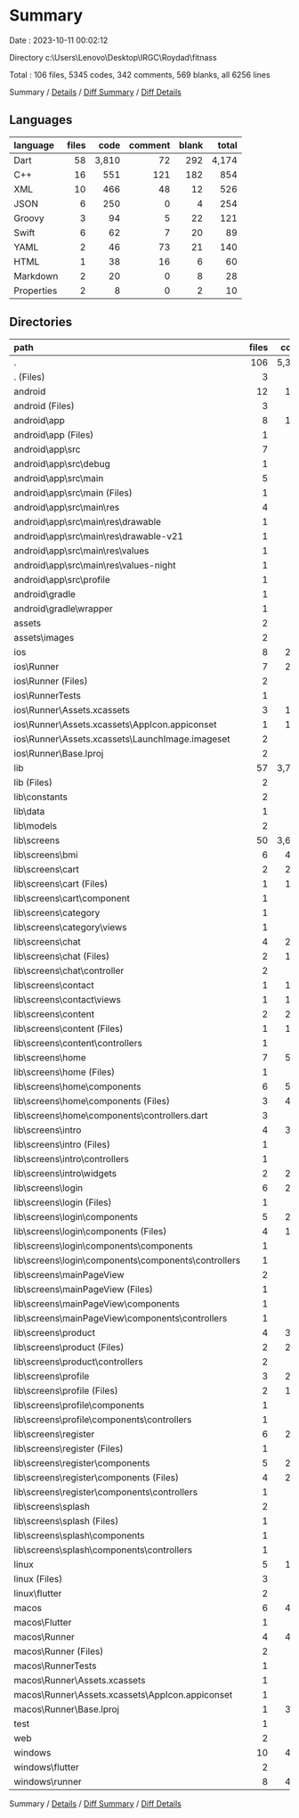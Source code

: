 # Summary

Date : 2023-10-11 00:02:12

Directory c:\\Users\\Lenovo\\Desktop\\IRGC\\Roydad\\fitnass

Total : 106 files,  5345 codes, 342 comments, 569 blanks, all 6256 lines

Summary / [Details](details.md) / [Diff Summary](diff.md) / [Diff Details](diff-details.md)

## Languages
| language | files | code | comment | blank | total |
| :--- | ---: | ---: | ---: | ---: | ---: |
| Dart | 58 | 3,810 | 72 | 292 | 4,174 |
| C++ | 16 | 551 | 121 | 182 | 854 |
| XML | 10 | 466 | 48 | 12 | 526 |
| JSON | 6 | 250 | 0 | 4 | 254 |
| Groovy | 3 | 94 | 5 | 22 | 121 |
| Swift | 6 | 62 | 7 | 20 | 89 |
| YAML | 2 | 46 | 73 | 21 | 140 |
| HTML | 1 | 38 | 16 | 6 | 60 |
| Markdown | 2 | 20 | 0 | 8 | 28 |
| Properties | 2 | 8 | 0 | 2 | 10 |

## Directories
| path | files | code | comment | blank | total |
| :--- | ---: | ---: | ---: | ---: | ---: |
| . | 106 | 5,345 | 342 | 569 | 6,256 |
| . (Files) | 3 | 63 | 73 | 27 | 163 |
| android | 12 | 164 | 51 | 33 | 248 |
| android (Files) | 3 | 46 | 0 | 11 | 57 |
| android\\app | 8 | 113 | 51 | 21 | 185 |
| android\\app (Files) | 1 | 51 | 5 | 12 | 68 |
| android\\app\\src | 7 | 62 | 46 | 9 | 117 |
| android\\app\\src\\debug | 1 | 3 | 4 | 1 | 8 |
| android\\app\\src\\main | 5 | 56 | 38 | 7 | 101 |
| android\\app\\src\\main (Files) | 1 | 30 | 6 | 1 | 37 |
| android\\app\\src\\main\\res | 4 | 26 | 32 | 6 | 64 |
| android\\app\\src\\main\\res\\drawable | 1 | 4 | 7 | 2 | 13 |
| android\\app\\src\\main\\res\\drawable-v21 | 1 | 4 | 7 | 2 | 13 |
| android\\app\\src\\main\\res\\values | 1 | 9 | 9 | 1 | 19 |
| android\\app\\src\\main\\res\\values-night | 1 | 9 | 9 | 1 | 19 |
| android\\app\\src\\profile | 1 | 3 | 4 | 1 | 8 |
| android\\gradle | 1 | 5 | 0 | 1 | 6 |
| android\\gradle\\wrapper | 1 | 5 | 0 | 1 | 6 |
| assets | 2 | 2 | 0 | 0 | 2 |
| assets\\images | 2 | 2 | 0 | 0 | 2 |
| ios | 8 | 229 | 4 | 13 | 246 |
| ios\\Runner | 7 | 222 | 2 | 9 | 233 |
| ios\\Runner (Files) | 2 | 13 | 0 | 3 | 16 |
| ios\\RunnerTests | 1 | 7 | 2 | 4 | 13 |
| ios\\Runner\\Assets.xcassets | 3 | 148 | 0 | 4 | 152 |
| ios\\Runner\\Assets.xcassets\\AppIcon.appiconset | 1 | 122 | 0 | 1 | 123 |
| ios\\Runner\\Assets.xcassets\\LaunchImage.imageset | 2 | 26 | 0 | 3 | 29 |
| ios\\Runner\\Base.lproj | 2 | 61 | 2 | 2 | 65 |
| lib | 57 | 3,796 | 62 | 285 | 4,143 |
| lib (Files) | 2 | 42 | 3 | 11 | 56 |
| lib\\constants | 2 | 22 | 2 | 5 | 29 |
| lib\\data | 1 | 36 | 1 | 6 | 43 |
| lib\\models | 2 | 13 | 0 | 2 | 15 |
| lib\\screens | 50 | 3,683 | 56 | 261 | 4,000 |
| lib\\screens\\bmi | 6 | 462 | 2 | 42 | 506 |
| lib\\screens\\cart | 2 | 219 | 1 | 11 | 231 |
| lib\\screens\\cart (Files) | 1 | 125 | 1 | 5 | 131 |
| lib\\screens\\cart\\component | 1 | 94 | 0 | 6 | 100 |
| lib\\screens\\category | 1 | 76 | 7 | 10 | 93 |
| lib\\screens\\category\\views | 1 | 76 | 7 | 10 | 93 |
| lib\\screens\\chat | 4 | 237 | 2 | 13 | 252 |
| lib\\screens\\chat (Files) | 2 | 166 | 2 | 5 | 173 |
| lib\\screens\\chat\\controller | 2 | 71 | 0 | 8 | 79 |
| lib\\screens\\contact | 1 | 182 | 2 | 9 | 193 |
| lib\\screens\\contact\\views | 1 | 182 | 2 | 9 | 193 |
| lib\\screens\\content | 2 | 251 | 5 | 10 | 266 |
| lib\\screens\\content (Files) | 1 | 194 | 5 | 5 | 204 |
| lib\\screens\\content\\controllers | 1 | 57 | 0 | 5 | 62 |
| lib\\screens\\home | 7 | 529 | 15 | 34 | 578 |
| lib\\screens\\home (Files) | 1 | 25 | 1 | 4 | 30 |
| lib\\screens\\home\\components | 6 | 504 | 14 | 30 | 548 |
| lib\\screens\\home\\components (Files) | 3 | 434 | 14 | 15 | 463 |
| lib\\screens\\home\\components\\controllers.dart | 3 | 70 | 0 | 15 | 85 |
| lib\\screens\\intro | 4 | 390 | 0 | 19 | 409 |
| lib\\screens\\intro (Files) | 1 | 93 | 0 | 5 | 98 |
| lib\\screens\\intro\\controllers | 1 | 41 | 0 | 4 | 45 |
| lib\\screens\\intro\\widgets | 2 | 256 | 0 | 10 | 266 |
| lib\\screens\\login | 6 | 256 | 0 | 31 | 287 |
| lib\\screens\\login (Files) | 1 | 26 | 0 | 6 | 32 |
| lib\\screens\\login\\components | 5 | 230 | 0 | 25 | 255 |
| lib\\screens\\login\\components (Files) | 4 | 190 | 0 | 22 | 212 |
| lib\\screens\\login\\components\\components | 1 | 40 | 0 | 3 | 43 |
| lib\\screens\\login\\components\\components\\controllers | 1 | 40 | 0 | 3 | 43 |
| lib\\screens\\mainPageView | 2 | 75 | 1 | 8 | 84 |
| lib\\screens\\mainPageView (Files) | 1 | 52 | 1 | 4 | 57 |
| lib\\screens\\mainPageView\\components | 1 | 23 | 0 | 4 | 27 |
| lib\\screens\\mainPageView\\components\\controllers | 1 | 23 | 0 | 4 | 27 |
| lib\\screens\\product | 4 | 382 | 3 | 19 | 404 |
| lib\\screens\\product (Files) | 2 | 290 | 3 | 10 | 303 |
| lib\\screens\\product\\controllers | 2 | 92 | 0 | 9 | 101 |
| lib\\screens\\profile | 3 | 258 | 13 | 20 | 291 |
| lib\\screens\\profile (Files) | 2 | 171 | 9 | 9 | 189 |
| lib\\screens\\profile\\components | 1 | 87 | 4 | 11 | 102 |
| lib\\screens\\profile\\components\\controllers | 1 | 87 | 4 | 11 | 102 |
| lib\\screens\\register | 6 | 299 | 4 | 27 | 330 |
| lib\\screens\\register (Files) | 1 | 30 | 0 | 6 | 36 |
| lib\\screens\\register\\components | 5 | 269 | 4 | 21 | 294 |
| lib\\screens\\register\\components (Files) | 4 | 216 | 1 | 17 | 234 |
| lib\\screens\\register\\components\\controllers | 1 | 53 | 3 | 4 | 60 |
| lib\\screens\\splash | 2 | 67 | 1 | 8 | 76 |
| lib\\screens\\splash (Files) | 1 | 25 | 1 | 3 | 29 |
| lib\\screens\\splash\\components | 1 | 42 | 0 | 5 | 47 |
| lib\\screens\\splash\\components\\controllers | 1 | 42 | 0 | 5 | 47 |
| linux | 5 | 102 | 27 | 38 | 167 |
| linux (Files) | 3 | 86 | 18 | 27 | 131 |
| linux\\flutter | 2 | 16 | 9 | 11 | 36 |
| macos | 6 | 454 | 5 | 16 | 475 |
| macos\\Flutter | 1 | 16 | 3 | 4 | 23 |
| macos\\Runner | 4 | 431 | 0 | 8 | 439 |
| macos\\Runner (Files) | 2 | 20 | 0 | 6 | 26 |
| macos\\RunnerTests | 1 | 7 | 2 | 4 | 13 |
| macos\\Runner\\Assets.xcassets | 1 | 68 | 0 | 1 | 69 |
| macos\\Runner\\Assets.xcassets\\AppIcon.appiconset | 1 | 68 | 0 | 1 | 69 |
| macos\\Runner\\Base.lproj | 1 | 343 | 0 | 1 | 344 |
| test | 1 | 14 | 10 | 7 | 31 |
| web | 2 | 73 | 16 | 7 | 96 |
| windows | 10 | 448 | 94 | 143 | 685 |
| windows\\flutter | 2 | 20 | 9 | 11 | 40 |
| windows\\runner | 8 | 428 | 85 | 132 | 645 |

Summary / [Details](details.md) / [Diff Summary](diff.md) / [Diff Details](diff-details.md)